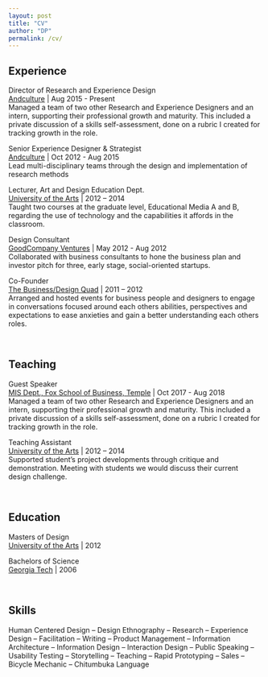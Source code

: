 ```yaml
---
layout: post
title: "CV"
author: "DP"
permalink: /cv/
---
```

<div class="col23">
  <h2>Experience</h2>
  <p><sans>Director of Research and Experience Design</sans> <br>
  <a href="http://andculture.com" title="Andculture Homepage">Andculture</a> | Aug 2015 - Present <br>
  Managed a team of two other Research and Experience Designers and an intern, supporting their professional growth and maturity. This included a private discussion of a skills self-assessment, done on a rubric I created for tracking growth in the role.</p>

  <p><sans>Senior Experience Designer & Strategist</sans> <br>
  <a href="http://andculture.com" title="Andculture Homepage">Andculture</a> | Oct 2012 - Aug 2015 <br>
  Lead multi-disciplinary teams through the design and implementation of research methods </p>

  <p><sans>Lecturer, Art and Design Education Dept.</sans> <br> 
  <a href="https://www.uarts.edu" title="UArts Homepage">University of the Arts</a> | 2012 – 2014 <br>
    Taught two courses at the graduate level, Educational Media A and B, regarding the use of technology and the capabilities it affords in the classroom.</p>

  <p><sans>Design Consultant</sans> <br>
  <a href="https://www.crunchbase.com/organization/goodcompany-ventures" title="GoodCompany Ventures Crunchbase page">GoodCompany Ventures</a> | May 2012 - Aug 2012 <br>
  Collaborated with business consultants to hone the business plan and investor pitch for three, early stage,
social-oriented startups.</p>

  <p><sans>Co-Founder</sans> <br> 
  <a href="https://thebdq.wordpress.com" title="The BDQ Homepage">The Business/Design Quad</a> | 2011 – 2012 <br>
    Arranged and hosted events for business people and designers to engage in conversations focused around each others abilities, perspectives and expectations to ease anxieties and gain a better understanding each others roles.</p>
<br>

  <h2>Teaching</h2>
  <p><sans>Guest Speaker</sans> <br>
  <a href="https://community.mis.temple.edu" title="Temple MIS Dept. Homepage">MIS Dept., Fox School of Business, Temple</a> | Oct 2017 -  Aug 2018 <br>
  Managed a team of two other Research and Experience Designers and an intern, supporting their professional growth and maturity. This included a private discussion of a skills self-assessment, done on a rubric I created for tracking growth in the role.</p>

  <p><sans>Teaching Assistant</sans> <br> 
  <a href="https://www.uarts.edu" title="UArts Homepage">University of the Arts</a> | 2012 – 2014 <br>
    Supported student’s project developments through critique and demonstration. Meeting with students we would discuss their current design challenge.</p>
<br>
</div>

<div class="col3">
  <h2>Education</h2>
  <p><sans>Masters of Design</sans> <br>
  <a href="https://www.uarts.edu" title="UArts Homepage">University of the Arts</a> | 2012 </p>
  
  <p><sans>Bachelors of Science</sans> <br>
  <a href="https://www.gatech.edu" title="Georgia Tech Hompage">Georgia Tech</a> | 2006 </p>
<br>
  <h2>Skills</h2>
<p>Human Centered Design – Design Ethnography – Research – Experience Design – Facilitation –
Writing – Product Management – Information Architecture – Information Design – Interaction Design –
Public Speaking – Usability Testing – Storytelling – Teaching – Rapid Prototyping – Sales –
Bicycle Mechanic – Chitumbuka Language</p>
</div>
 
